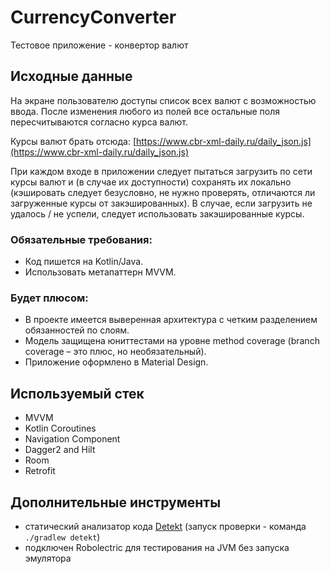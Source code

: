 # CurrencyConverter
Тестовое приложение - конвертор валют

## Исходные данные
На экране пользователю доступы список всех валют с возможностью ввода. 
После изменения любого из полей все остальные поля пересчитываются согласно курса валют.

Курсы валют брать отсюда: [https://www.cbr-xml-daily.ru/daily_json.js](https://www.cbr-xml-daily.ru/daily_json.js)

При каждом входе в приложении следует пытаться загрузить по сети курсы валют и
(в случае их доступности) сохранять их локально (кэшировать следует безусловно,
не нужно проверять, отличаются ли загруженные курсы от закэшированных).
В случае, если загрузить не удалось / не успели, следует использовать
закэшированные курсы.
### Обязательные требования:
- Код пишется на Kotlin/Java.
- Использовать мета­паттерн MVVM.

### Будет плюсом:
- В проекте имеется выверенная архитектура с четким разделением
обязанностей по слоям.
- Модель защищена юнит­тестами на уровне method coverage (branch coverage
– это плюс, но необязательный).
- Приложение оформлено в Material Design.

## Используемый стек
- MVVM
- Kotlin Coroutines
- Navigation Component
- Dagger2 and Hilt
- Room
- Retrofit

## Дополнительные инструменты
- статический анализатор кода [Detekt](https://github.com/detekt/detekt) (запуск проверки - команда `./gradlew detekt`)
- подключен Robolectric для тестирования на JVM без запуска эмулятора